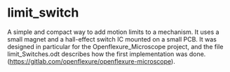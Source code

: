 # limit_switch
A simple and compact way to add motion limits to a mechanism. It uses a small magnet and a hall-effect switch IC mounted on a small PCB.
It was designed in particular for the Openflexure_Microscope project, and the file limit_Switches.odt describes how the first implementation was done. (https://gitlab.com/openflexure/openflexure-microscope).
